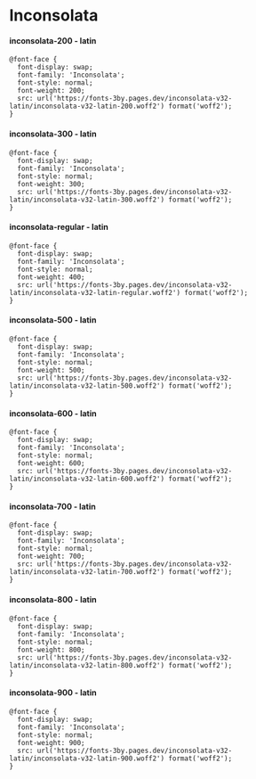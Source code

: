 # Inconsolata 

#### inconsolata-200 - latin
```
@font-face {
  font-display: swap;
  font-family: 'Inconsolata';
  font-style: normal;
  font-weight: 200;
  src: url('https://fonts-3by.pages.dev/inconsolata-v32-latin/inconsolata-v32-latin-200.woff2') format('woff2');
}
```
#### inconsolata-300 - latin
```
@font-face {
  font-display: swap;
  font-family: 'Inconsolata';
  font-style: normal;
  font-weight: 300;
  src: url('https://fonts-3by.pages.dev/inconsolata-v32-latin/inconsolata-v32-latin-300.woff2') format('woff2');
}
```
#### inconsolata-regular - latin
```
@font-face {
  font-display: swap;
  font-family: 'Inconsolata';
  font-style: normal;
  font-weight: 400;
  src: url('https://fonts-3by.pages.dev/inconsolata-v32-latin/inconsolata-v32-latin-regular.woff2') format('woff2');
}
```
#### inconsolata-500 - latin
```
@font-face {
  font-display: swap;
  font-family: 'Inconsolata';
  font-style: normal;
  font-weight: 500;
  src: url('https://fonts-3by.pages.dev/inconsolata-v32-latin/inconsolata-v32-latin-500.woff2') format('woff2');
}
```
#### inconsolata-600 - latin
```
@font-face {
  font-display: swap;
  font-family: 'Inconsolata';
  font-style: normal;
  font-weight: 600;
  src: url('https://fonts-3by.pages.dev/inconsolata-v32-latin/inconsolata-v32-latin-600.woff2') format('woff2');
}
```
#### inconsolata-700 - latin
```
@font-face {
  font-display: swap;
  font-family: 'Inconsolata';
  font-style: normal;
  font-weight: 700;
  src: url('https://fonts-3by.pages.dev/inconsolata-v32-latin/inconsolata-v32-latin-700.woff2') format('woff2');
}
```
#### inconsolata-800 - latin
```
@font-face {
  font-display: swap;
  font-family: 'Inconsolata';
  font-style: normal;
  font-weight: 800;
  src: url('https://fonts-3by.pages.dev/inconsolata-v32-latin/inconsolata-v32-latin-800.woff2') format('woff2');
}
```
#### inconsolata-900 - latin
```
@font-face {
  font-display: swap;
  font-family: 'Inconsolata';
  font-style: normal;
  font-weight: 900;
  src: url('https://fonts-3by.pages.dev/inconsolata-v32-latin/inconsolata-v32-latin-900.woff2') format('woff2');
}
```
